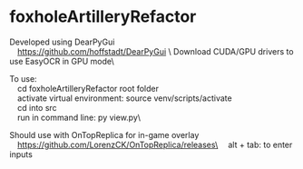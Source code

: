 # foxholeArtilleryRefactor
Developed using DearPyGui\
&emsp;https://github.com/hoffstadt/DearPyGui \ 
Download CUDA/GPU drivers to use EasyOCR in GPU mode\

To use:\
&emsp;cd foxholeArtilleryRefactor root folder\
&emsp;activate virtual environment: source venv/scripts/activate\
&emsp;cd into src\
&emsp;run in command line: py view.py\

Should use with OnTopReplica for in-game overlay\
&emsp;https://github.com/LorenzCK/OnTopReplica/releases\
&emsp;alt + tab: to enter inputs